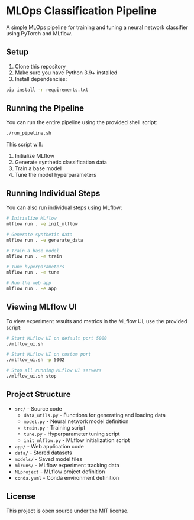 # MLOps Classification Pipeline

A simple MLOps pipeline for training and tuning a neural network classifier using PyTorch and MLflow.

## Setup

1. Clone this repository
2. Make sure you have Python 3.9+ installed
3. Install dependencies:

```bash
pip install -r requirements.txt
```

## Running the Pipeline

You can run the entire pipeline using the provided shell script:

```bash
./run_pipeline.sh
```

This script will:
1. Initialize MLflow
2. Generate synthetic classification data
3. Train a base model
4. Tune the model hyperparameters

## Running Individual Steps

You can also run individual steps using MLflow:

```bash
# Initialize MLflow
mlflow run . -e init_mlflow

# Generate synthetic data
mlflow run . -e generate_data

# Train a base model
mlflow run . -e train

# Tune hyperparameters
mlflow run . -e tune

# Run the web app
mlflow run . -e app
```

## Viewing MLflow UI

To view experiment results and metrics in the MLflow UI, use the provided script:

```bash
# Start MLflow UI on default port 5000
./mlflow_ui.sh

# Start MLflow UI on custom port
./mlflow_ui.sh -p 5002

# Stop all running MLflow UI servers
./mlflow_ui.sh stop
```

## Project Structure

- `src/` - Source code
  - `data_utils.py` - Functions for generating and loading data
  - `model.py` - Neural network model definition
  - `train.py` - Training script
  - `tune.py` - Hyperparameter tuning script
  - `init_mlflow.py` - MLflow initialization script
- `app/` - Web application code
- `data/` - Stored datasets
- `models/` - Saved model files
- `mlruns/` - MLflow experiment tracking data
- `MLproject` - MLflow project definition
- `conda.yaml` - Conda environment definition

## License

This project is open source under the MIT license. 